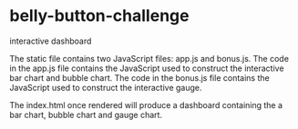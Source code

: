 # belly-button-challenge
interactive dashboard

The static file contains two JavaScript files: app.js and bonus.js.
The code in the app.js file contains the JavaScript used to construct the interactive bar chart and bubble chart.
The code in the bonus.js file contains the JavaScript used to construct the interactive gauge.

The index.html once rendered will produce a dashboard containing the a bar chart, bubble chart and gauge chart.